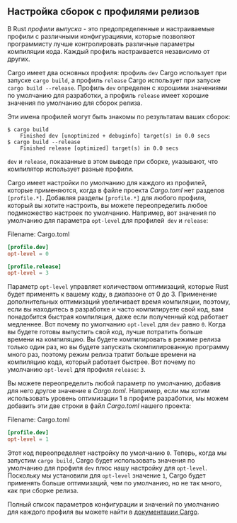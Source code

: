 ## Настройка сборок с профилями релизов

В Rust *профили выпуска* - это предопределенные и настраиваемые профили
с различными конфигурациями, которые позволяют программисту лучше
контролировать различные параметры компиляции кода. Каждый профиль
настраивается независимо от других.

Cargo имеет два основных профиля: профиль `dev` Cargo использует при запуске
`cargo build`, а профиль `release` Cargo использует при запуске `cargo build --release`.
Профиль `dev` определен с хорошими значениями по умолчанию для разработки,
а профиль `release` имеет хорошие значения по умолчанию для сборок релиза.

Эти имена профилей могут быть знакомы по результатам ваших сборок:

```text
$ cargo build
    Finished dev [unoptimized + debuginfo] target(s) in 0.0 secs
$ cargo build --release
    Finished release [optimized] target(s) in 0.0 secs
```

`dev` и `release`, показанные в этом выводе при сборке, указывают, что компилятор
использует разные профили.

Cargo имеет настройки по умолчанию для каждого из профилей, которые применяются,
когда в файле проекта *Cargo.toml* нет разделов `[profile.*]`. Добавляя разделы
`[profile.*]` для любого профиля, который вы хотите настроить, вы можете переопределить
любое подмножество настроек по умолчанию. Например, вот значения по умолчанию для
параметра `opt-level` для профилей` dev` и `release`:

<span class="filename">Filename: Cargo.toml</span>

```toml
[profile.dev]
opt-level = 0

[profile.release]
opt-level = 3
```

Параметр `opt-level` управляет количеством оптимизаций, которые Rust будет применять к
вашему коду, в диапазоне от 0 до 3. Применение дополнительных оптимизаций увеличивает
время компиляции, поэтому, если вы находитесь в разработке и часто компилируете свой код,
вам понадобится быстрая компиляция, даже если полученный код работает медленнее.
Вот почему по умолчанию `opt-level` для `dev` равно `0`. Когда вы будете готовы выпустить
свой код, лучше потратить больше времени на компиляцию. Вы будете компилировать в режиме
релиза только один раз, но вы будете запускать скомпилированную программу много раз,
поэтому режим релиза тратит больше времени на компиляцию кода, который работает быстрее.
Вот почему по умолчанию `opt-level` для профиля `release`: `3`.

Вы можете переопределить любой параметр по умолчанию, добавив для него другое значение в
*Cargo.toml*. Например, если мы хотим использовать уровень оптимизации 1 в профиле разработки,
мы можем добавить эти две строки в файл *Cargo.toml* нашего проекта:

<span class="filename">Filename: Cargo.toml</span>

```toml
[profile.dev]
opt-level = 1
```

Этот код переопределяет настройку по умолчанию `0`. Теперь, когда мы запустим `cargo build`,
Cargo будет использовать значения по умолчанию для профиля `dev` плюс нашу настройку для `opt-level`.
Поскольку мы установили для `opt-level` значение `1`, Cargo будет применять больше оптимизаций,
чем по умолчанию, но не так много, как при сборке релиза.

Полный список параметров конфигурации и значений по умолчанию для каждого профиля вы можете
найти в [документации Cargo](https://doc.rust-lang.org/cargo/).

